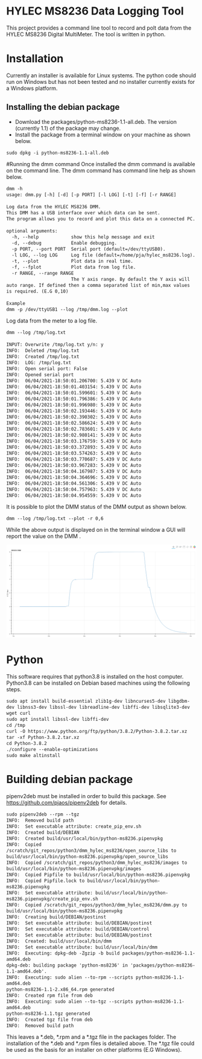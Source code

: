 # HYLEC MS8236 Data Logging Tool
This project provides a command line tool to record and polt data from the HYLEC MS8236 Digital MultiMeter.
The tool is written in python.

# Installation
Currently an installer is available for Linux systems. The python code should run on Windows but has not been tested and no installer currently exists for a Windows platform.

## Installing the debian package
- Download the packages/python-ms8236-1.1-all.deb. The version (currently 1.1) of the package may change.
- Install the package from a terminal window on your machine as shown below.
```
sudo dpkg -i python-ms8236-1.1-all.deb
```

#Running the dmm command
Once installed the dmm command is available on the command line. The dmm command has command line help as shown below.

```
dmm -h
usage: dmm.py [-h] [-d] [-p PORT] [-l LOG] [-t] [-f] [-r RANGE]

Log data from the HYLEC MS8236 DMM.
This DMM has a USB interface over which data can be sent.
The program allows you to record and plot this data on a connected PC.

optional arguments:
  -h, --help            show this help message and exit
  -d, --debug           Enable debugging.
  -p PORT, --port PORT  Serial port (default=/dev/ttyUSB0).
  -l LOG, --log LOG     Log file (default=/home/pja/hylec_ms8236.log).
  -t, --plot            Plot data in real time.
  -f, --fplot           Plot data from log file.
  -r RANGE, --range RANGE
                        The Y axis range. By default the Y axis will auto range. If defined then a comma separated list of min,max values is required. (E.G 0,10)

Example
dmm -p /dev/ttyUSB1 --log /tmp/dmm.log --plot
```

Log data from the meter to a log file.

```
dmm --log /tmp/log.txt

INPUT: Overwrite /tmp/log.txt y/n: y
INFO:  Deleted /tmp/log.txt
INFO:  Created /tmp/log.txt
INFO:  LOG: /tmp/log.txt
INFO:  Open serial port: False
INFO:  Opened serial port
INFO:  06/04/2021-18:50:01.206700: 5.439 V DC Auto 
INFO:  06/04/2021-18:50:01.403154: 5.439 V DC Auto 
INFO:  06/04/2021-18:50:01.599601: 5.439 V DC Auto 
INFO:  06/04/2021-18:50:01.796386: 5.439 V DC Auto 
INFO:  06/04/2021-18:50:01.996980: 5.439 V DC Auto 
INFO:  06/04/2021-18:50:02.193446: 5.439 V DC Auto 
INFO:  06/04/2021-18:50:02.390302: 5.439 V DC Auto 
INFO:  06/04/2021-18:50:02.586624: 5.439 V DC Auto 
INFO:  06/04/2021-18:50:02.783601: 5.439 V DC Auto 
INFO:  06/04/2021-18:50:02.980141: 5.439 V DC Auto 
INFO:  06/04/2021-18:50:03.176759: 5.439 V DC Auto 
INFO:  06/04/2021-18:50:03.372893: 5.439 V DC Auto 
INFO:  06/04/2021-18:50:03.574263: 5.439 V DC Auto 
INFO:  06/04/2021-18:50:03.770687: 5.439 V DC Auto 
INFO:  06/04/2021-18:50:03.967283: 5.439 V DC Auto 
INFO:  06/04/2021-18:50:04.167987: 5.439 V DC Auto 
INFO:  06/04/2021-18:50:04.364696: 5.439 V DC Auto 
INFO:  06/04/2021-18:50:04.561306: 5.439 V DC Auto 
INFO:  06/04/2021-18:50:04.757963: 5.439 V DC Auto 
INFO:  06/04/2021-18:50:04.954559: 5.439 V DC Auto
```

It is possible to plot the DMM status of the DMM output as shown below.

```
dmm --log /tmp/log.txt --plot -r 0,6
```

While the above output is displayed on in the terminal window a GUI will report the value on the DMM .

![Overview](images/dmm_plot.png "Plotting data from the DMM")

# Python
This software requires that python3.8 is installed on the host computer. 
Python3.8 can be installed on Debian based machines using the following steps.

```
sudo apt install build-essential zlib1g-dev libncurses5-dev libgdbm-dev libnss3-dev libssl-dev libreadline-dev libffi-dev libsqlite3-dev wget curl
sudo apt install libssl-dev libffi-dev
cd /tmp
curl -O https://www.python.org/ftp/python/3.8.2/Python-3.8.2.tar.xz
tar -xf Python-3.8.2.tar.xz
cd Python-3.8.2
./configure --enable-optimizations
sudo make altinstall
```

# Building debian package

pipenv2deb must be installed in order to build this package. See https://github.com/pjaos/pipenv2deb for details.

```
sudo pipenv2deb --rpm --tgz
INFO:  Removed build path
INFO:  Set executable attribute: create_pip_env.sh
INFO:  Created build/DEBIAN
INFO:  Created build/usr/local/bin/python-ms8236.pipenvpkg
INFO:  Copied /scratch/git_repos/python3/dmm_hylec_ms8236/open_source_libs to build/usr/local/bin/python-ms8236.pipenvpkg/open_source_libs
INFO:  Copied /scratch/git_repos/python3/dmm_hylec_ms8236/images to build/usr/local/bin/python-ms8236.pipenvpkg/images
INFO:  Copied Pipfile to build/usr/local/bin/python-ms8236.pipenvpkg
INFO:  Copied Pipfile.lock to build/usr/local/bin/python-ms8236.pipenvpkg
INFO:  Set executable attribute: build/usr/local/bin/python-ms8236.pipenvpkg/create_pip_env.sh
INFO:  Copied /scratch/git_repos/python3/dmm_hylec_ms8236/dmm.py to build/usr/local/bin/python-ms8236.pipenvpkg
INFO:  Creating build/DEBIAN/postinst
INFO:  Set executable attribute: build/DEBIAN/postinst
INFO:  Set executable attribute: build/DEBIAN/control
INFO:  Set executable attribute: build/DEBIAN/postinst
INFO:  Created: build/usr/local/bin/dmm
INFO:  Set executable attribute: build/usr/local/bin/dmm
INFO:  Executing: dpkg-deb -Zgzip -b build packages/python-ms8236-1.1-amd64.deb
dpkg-deb: building package 'python-ms8236' in 'packages/python-ms8236-1.1-amd64.deb'.
INFO:  Executing: sudo alien --to-rpm --scripts python-ms8236-1.1-amd64.deb
python-ms8236-1.1-2.x86_64.rpm generated
INFO:  Created rpm file from deb
INFO:  Executing: sudo alien --to-tgz --scripts python-ms8236-1.1-amd64.deb
python-ms8236-1.1.tgz generated
INFO:  Created tgz file from deb
INFO:  Removed build path
```

This leaves a *.deb, *.rpm and a *.tgz file in the packages folder. The installation of the *.deb and *.rpm files is detailed above. The *.tgz file could be used as the basis for an installer on other platforms (E.G  Windows).
